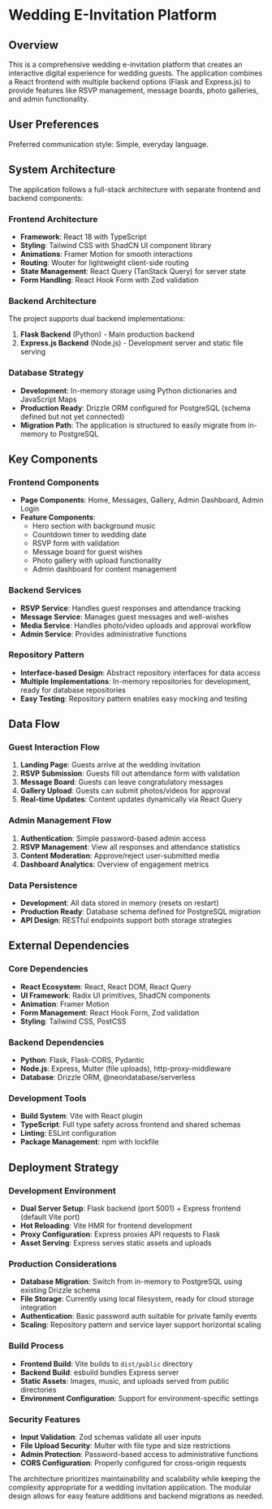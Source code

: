 # Wedding E-Invitation Platform

## Overview

This is a comprehensive wedding e-invitation platform that creates an interactive digital experience for wedding guests. The application combines a React frontend with multiple backend options (Flask and Express.js) to provide features like RSVP management, message boards, photo galleries, and admin functionality.

## User Preferences

Preferred communication style: Simple, everyday language.

## System Architecture

The application follows a full-stack architecture with separate frontend and backend components:

### Frontend Architecture
- **Framework**: React 18 with TypeScript
- **Styling**: Tailwind CSS with ShadCN UI component library
- **Animations**: Framer Motion for smooth interactions
- **Routing**: Wouter for lightweight client-side routing
- **State Management**: React Query (TanStack Query) for server state
- **Form Handling**: React Hook Form with Zod validation

### Backend Architecture
The project supports dual backend implementations:
1. **Flask Backend** (Python) - Main production backend
2. **Express.js Backend** (Node.js) - Development server and static file serving

### Database Strategy
- **Development**: In-memory storage using Python dictionaries and JavaScript Maps
- **Production Ready**: Drizzle ORM configured for PostgreSQL (schema defined but not yet connected)
- **Migration Path**: The application is structured to easily migrate from in-memory to PostgreSQL

## Key Components

### Frontend Components
- **Page Components**: Home, Messages, Gallery, Admin Dashboard, Admin Login
- **Feature Components**: 
  - Hero section with background music
  - Countdown timer to wedding date
  - RSVP form with validation
  - Message board for guest wishes
  - Photo gallery with upload functionality
  - Admin dashboard for content management

### Backend Services
- **RSVP Service**: Handles guest responses and attendance tracking
- **Message Service**: Manages guest messages and well-wishes
- **Media Service**: Handles photo/video uploads and approval workflow
- **Admin Service**: Provides administrative functions

### Repository Pattern
- **Interface-based Design**: Abstract repository interfaces for data access
- **Multiple Implementations**: In-memory repositories for development, ready for database repositories
- **Easy Testing**: Repository pattern enables easy mocking and testing

## Data Flow

### Guest Interaction Flow
1. **Landing Page**: Guests arrive at the wedding invitation
2. **RSVP Submission**: Guests fill out attendance form with validation
3. **Message Board**: Guests can leave congratulatory messages
4. **Gallery Upload**: Guests can submit photos/videos for approval
5. **Real-time Updates**: Content updates dynamically via React Query

### Admin Management Flow
1. **Authentication**: Simple password-based admin access
2. **RSVP Management**: View all responses and attendance statistics
3. **Content Moderation**: Approve/reject user-submitted media
4. **Dashboard Analytics**: Overview of engagement metrics

### Data Persistence
- **Development**: All data stored in memory (resets on restart)
- **Production Ready**: Database schema defined for PostgreSQL migration
- **API Design**: RESTful endpoints support both storage strategies

## External Dependencies

### Core Dependencies
- **React Ecosystem**: React, React DOM, React Query
- **UI Framework**: Radix UI primitives, ShadCN components
- **Animation**: Framer Motion
- **Form Management**: React Hook Form, Zod validation
- **Styling**: Tailwind CSS, PostCSS

### Backend Dependencies
- **Python**: Flask, Flask-CORS, Pydantic
- **Node.js**: Express, Multer (file uploads), http-proxy-middleware
- **Database**: Drizzle ORM, @neondatabase/serverless

### Development Tools
- **Build System**: Vite with React plugin
- **TypeScript**: Full type safety across frontend and shared schemas
- **Linting**: ESLint configuration
- **Package Management**: npm with lockfile

## Deployment Strategy

### Development Environment
- **Dual Server Setup**: Flask backend (port 5001) + Express frontend (default Vite port)
- **Hot Reloading**: Vite HMR for frontend development
- **Proxy Configuration**: Express proxies API requests to Flask
- **Asset Serving**: Express serves static assets and uploads

### Production Considerations
- **Database Migration**: Switch from in-memory to PostgreSQL using existing Drizzle schema
- **File Storage**: Currently using local filesystem, ready for cloud storage integration
- **Authentication**: Basic password auth suitable for private family events
- **Scaling**: Repository pattern and service layer support horizontal scaling

### Build Process
- **Frontend Build**: Vite builds to `dist/public` directory
- **Backend Build**: esbuild bundles Express server
- **Static Assets**: Images, music, and uploads served from public directories
- **Environment Configuration**: Support for environment-specific settings

### Security Features
- **Input Validation**: Zod schemas validate all user inputs
- **File Upload Security**: Multer with file type and size restrictions
- **Admin Protection**: Password-based access to administrative functions
- **CORS Configuration**: Properly configured for cross-origin requests

The architecture prioritizes maintainability and scalability while keeping the complexity appropriate for a wedding invitation application. The modular design allows for easy feature additions and backend migrations as needed.